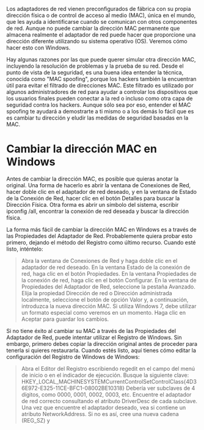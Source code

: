 Los adaptadores de red vienen preconfigurados de fábrica con su propia dirección física o de control de acceso al medio (MAC), única en el mundo,
que les ayuda a identificarse cuando se comunican con otros componentes de red. 
Aunque no puede cambiar la dirección MAC permanente que almacena realmente el adaptador de red 
puede hacer que proporcione una dirección diferente utilizando su sistema operativo (OS). Veremos cómo hacer esto con Windows.

Hay algunas razones por las que puede querer simular otra dirección MAC, incluyendo la resolución de problemas y la prueba de su red. 
Desde el punto de vista de la seguridad, es una buena idea entender la técnica, conocida como "MAC spoofing", porque los hackers también la encuentran
útil para evitar el filtrado de direcciones MAC. Este filtrado es utilizado por algunos administradores de red para ayudar a controlar los dispositivos
que los usuarios finales pueden conectar a la red o incluso como otra capa de seguridad contra los hackers. Aunque sólo sea por eso, entender el 
MAC spoofing te ayudará a demostrarte a ti mismo o a los demás lo fácil que es es cambiar tu dirección y eludir las medidas de seguridad basadas 
en la MAC.


# Cambiar la dirección MAC en Windows

Antes de cambiar la dirección MAC, es posible que quieras anotar la original. Una forma de hacerlo es abrir la ventana de Conexiones de Red, 
hacer doble clic en el adaptador de red deseado, y en la ventana de Estado de la Conexión de Red, hacer clic en el botón 
Detalles para buscar la Dirección Física. 
Otra forma es abrir un símbolo del sistema, escribir ipconfig /all, encontrar la conexión de red deseada y buscar la dirección física.

La forma más fácil de cambiar la dirección MAC en Windows es a través de las Propiedades del Adaptador de Red. Probablemente quiera probar esto primero, 
dejando el método del Registro como último recurso. Cuando esté listo, inténtelo:


  > Abra la ventana de Conexiones de Red y haga doble clic en el adaptador de red deseado.
    En la ventana Estado de la conexión de red, haga clic en el botón Propiedades.
    En la ventana Propiedades de la conexión de red, haga clic en el botón Configurar.
    En la ventana de Propiedades del Adaptador de Red, seleccione la pestaña Avanzado.
    Elija la propiedad Dirección de red o Dirección administrada localmente, 
    seleccione el botón de opción Valor y, a continuación, introduzca la nueva dirección MAC. 
    Si utiliza Windows 7, debe utilizar un formato especial como veremos en un momento. 
    Haga clic en Aceptar para guardar los cambios.

Si no tiene éxito al cambiar su MAC a través de las Propiedades del Adaptador de Red, puede intentar utilizar el Registro de Windows.
Sin embargo, primero debes copiar la dirección original antes de proceder para tenerla si quieres restaurarla. 
Cuando estés listo, aquí tienes cómo editar la configuración del Registro de Windows 
de Windows:


   >Abra el Editor del Registro escribiendo regedit en el campo del menú de inicio o en el indicador de ejecución.
    Busque la siguiente clave: 
    HKEY_LOCAL_MACHINESYSTEMCurrentControlSetControlClass{4D36E972-E325-11CE-BFC1-08002BE10318}
    Debería ver subclaves de 4 dígitos, como 0000, 0001, 0002, 0003, etc. 
    Encuentre el adaptador de red correcto consultando el atributo DriverDesc 
    de cada subclave.
    Una vez que encuentre el adaptador deseado, vea si contiene un atributo NetworkAddress. 
    Si no es así, cree una nueva cadena (REG_SZ) y 
